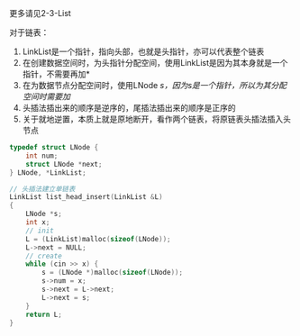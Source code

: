 更多请见2-3-List

对于链表：
1. LinkList是一个指针，指向头部，也就是头指针，亦可以代表整个链表
2. 在创建数据空间时，为头指针分配空间，使用LinkList是因为其本身就是一个指针，不需要再加*
3. 在为数据节点分配空间时，使用LNode *s，因为s是一个指针，所以为其分配空间时需要加*
4. 头插法插出来的顺序是逆序的，尾插法插出来的顺序是正序的
5. 关于就地逆置，本质上就是原地断开，看作两个链表，将原链表头插法插入头节点

```cpp
typedef struct LNode {
    int num;
    struct LNode *next;
} LNode, *LinkList;

// 头插法建立单链表
LinkList list_head_insert(LinkList &L)
{
    LNode *s;
    int x;
    // init
    L = (LinkList)malloc(sizeof(LNode));
    L->next = NULL;
    // create
    while (cin >> x) {
        s = (LNode *)malloc(sizeof(LNode));
        s->num = x;
        s->next = L->next;
        L->next = s;
    }
    return L;
}
```

